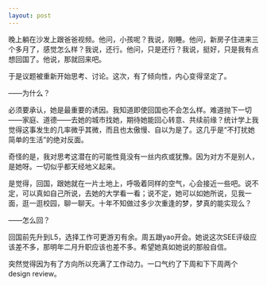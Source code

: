 ```yaml
---
layout: post
---
```


晚上躺在沙发上跟爸爸视频。他问，小孩呢？我说，刚睡。他问，新房子住进来三个多月了，感觉怎么样？我说，还行。他问，只是还行？我说，挺好，只是我有点想回国了。他说，那就回来吧。

于是议题被重新开始思考、讨论。这次，有了倾向性，内心变得坚定了。

——为什么？

必须要承认，她是最重要的诱因。我知道即使回国也不会怎么样。难道抛下一切——家庭、道德——去她的城市找她，期待她能回心转意、共续前缘？统计学上我觉得这事发生的几率微乎其微，而且也太傲慢、自以为是了。这几乎是“不打扰她简单的生活”的绝对反面。

奇怪的是，我对思考这潜在的可能性竟没有一丝内疚或犹豫。因为对方不是别人，是她呀。一切似乎都天经地义起来。

是觉得，回国，跟她就在一片土地上，呼吸着同样的空气，心会接近一些吧。说不定，可以真如自己所说，去她的大学看一看；说不定，她可以如她所说，见我一面，逛一逛校园，聊一聊天。十年不知做过多少次重逢的梦，梦真的能实现么？

——怎么回？

回国前先升到L5，选择工作可更游刃有余。周五跟yao开会。她说这次SEE评级应该差不多，那明年二月升职应该也差不多。希望她真如她说的那般自信。

突然觉得因为有了方向所以充满了工作动力。一口气约了下周和下下周两个design review。